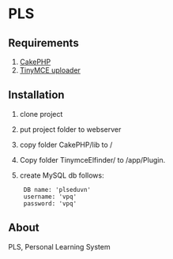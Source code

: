 # PLS


## Requirements

1. [CakePHP](http://cakephp.org/)
2. [TinyMCE uploader](https://github.com/hashmode/Tinymce-Image-Upload-Cakephp)

## Installation

1. clone project
2. put project folder to webserver
3. copy folder CakePHP/lib to /
4. Copy folder TinymceElfinder/ to /app/Plugin.
5. create MySQL db follows:

		DB name: 'plseduvn' 
		username: 'vpq'
		password: 'vpq'

## About

PLS, Personal Learning System